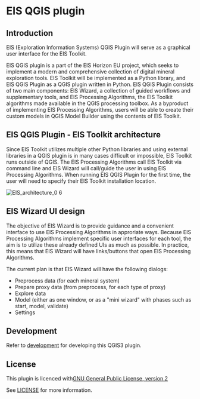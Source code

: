 # EIS QGIS plugin
## Introduction
EIS (Exploration Information Systems) QGIS Plugin will serve as a graphical user interface for the EIS Toolkit.

EIS QGIS plugin is a part of the EIS Horizon EU project, which seeks to implement a modern and comprehensive collection of digital mineral exploration tools. EIS Toolkit will be implemented as a Python library, and EIS QGIS Plugin as a QGIS plugin written in Python. EIS QGIS Plugin consists of two main components: EIS Wizard, a collection of guided workflows and supplementary tools, and EIS Processing Algorithms, the EIS Toolkit algorithms made available in the QGIS processing toolbox. As a byproduct of implementing EIS Processing Algorithms, users will be able to create their custom models in QGIS Model Builder using the contents of EIS Toolkit.  

## EIS QGIS Plugin - EIS Toolkit architecture
Since EIS Toolkit utilizes multiple other Python libraries and using external libraries in a QGIS plugin is in many cases difficult or impossible, EIS Toolkit runs outside of QGIS. The EIS Processing Algorithms call EIS Toolkit via command line and EIS Wizard will call/guide the user in using EIS Processing Algorithms. When running EIS QGIS Plugin for the first time, the user will need to specify their EIS Toolkit installation location.

![EIS_architecture_0 6](https://user-images.githubusercontent.com/113038549/228445620-77a2a8b3-3b24-4109-8c3a-2d8f9d59ff2f.png)


## EIS Wizard UI design
The objective of EIS Wizard is to provide guidance and a convenient interface to use EIS Processing Algorithms in approriate ways. Because EIS Processing Algorithms implement specific user interfaces for each tool, the aim is to utilize these already defined UIs as much as possible. In practice, this means that EIS Wizard will have links/buttons that open EIS Processing Algorithms.

The current plan is that EIS Wizard will have the following dialogs:
- Preprocess data (for each mineral system)
- Prepare proxy data (from preprocess, for each type of proxy)
- Explore data
- Model (either as one window, or as a "mini wizard" with phases such as start, model, validate)
- Settings



## Development

Refer to [development](docs/development.md) for developing this QGIS3 plugin.

## License
This plugin is licenced with[GNU General Public License, version 2](https://www.gnu.org/licenses/old-licenses/gpl-2.0.en.html)

See [LICENSE](LICENSE) for more information.
